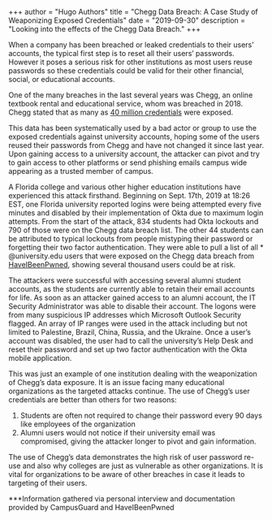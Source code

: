 +++
author = "Hugo Authors"
title = "Chegg Data Breach: A Case Study of Weaponizing Exposed Credentials"
date = "2019-09-30"
description = "Looking into the effects of the Chegg Data Breach."
+++

When a company has been breached or leaked credentials to their users’ accounts, the typical first step is to reset all their users’ passwords. However it poses a serious risk for other institutions as most users reuse passwords so these credentials could be valid for their other financial, social, or educational accounts.

One of the many breaches in the last several years was Chegg, an online textbook rental and educational service, whom was breached in 2018. Chegg stated that as many as [40 million credentials](https://techcrunch.com/2018/09/26/chegg-resets-40-million-user-passwords-after-data-breach/) were exposed.

This data has been systematically used by a bad actor or group to use the exposed credentials against university accounts, hoping some of the users reused their passwords from Chegg and have not changed it since last year. Upon gaining access to a university account, the attacker can pivot and try to gain access to other platforms or send phishing emails campus wide appearing as a trusted member of campus.

A Florida college and various other higher education institutions have experienced this attack firsthand. Beginning on Sept. 17th, 2019 at 18:26 EST, one Florida university reported logins were being attempted every five minutes and disabled by their implementation of Okta due to maximum login attempts. From the start of the attack, 834 students had Okta lockouts and 790 of those were on the Chegg data breach list. The other 44 students can be attributed to typical lockouts from people mistyping their password or forgetting their two factor authentication. They were able to pull a list of all * @university.edu users that were exposed on the Chegg data breach from [HaveIBeenPwned](https://haveibeenpwned.com/), showing several thousand users could be at risk.

The attackers were successful with accessing several alumni student accounts, as the students are currently able to retain their email accounts for life. As soon as an attacker gained access to an alumni account, the IT Security Administrator was able to disable their account. The logons were from many suspicious IP addresses which Microsoft Outlook Security flagged. An array of IP ranges were used in the attack including but not limited to Palestine, Brazil, China, Russia, and the Ukraine. Once a user’s account was disabled, the user had to call the university’s Help Desk and reset their password and set up two factor authentication with the Okta mobile application.

This was just an example of one institution dealing with the weaponization of Chegg’s data exposure.  It is an issue facing many educational organizations as the targeted attacks continue. The use of Chegg’s user credentials are better than others for two reasons:

1. Students are often not required to change their password every 90 days like employees of the organization
2. Alumni users would not notice if their university email was compromised, giving the attacker longer to pivot and gain information.

The use of Chegg’s data demonstrates the high risk of user password re-use and also why colleges are just as vulnerable as other organizations. It is vital for organizations to be aware of other breaches in case it leads to targeting of their users.

***Information gathered via personal interview and documentation provided by CampusGuard and HaveIBeenPwned
